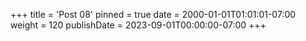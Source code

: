 +++
title = 'Post 08'
pinned = true
date = 2000-01-01T01:01:01-07:00
weight = 120
publishDate = 2023-09-01T00:00:00-07:00
+++
